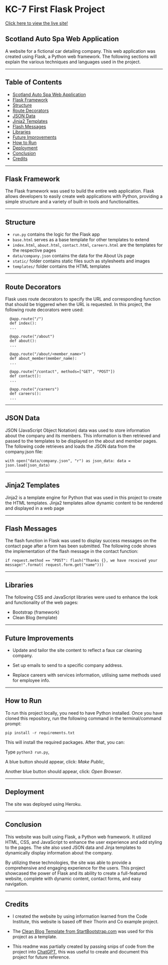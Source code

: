 # KC-7 First Flask Project

[Click here to view the live site!](https://kc-flask-app.herokuapp.com/)

## Scotland Auto Spa Web Application

A website for a fictional car detailing company. This web application was created using Flask, a Python web framework. The following sections will explain the various techniques and languages used in the project.

------

## Table of Contents
- [Scotland Auto Spa Web Application](#scotland-auto-spa-web-application)
- [Flask Framework](#flask-framework)
- [Structure](#structure)
- [Route Decorators](#route-decorators)
- [JSON Data](#json-data)
- [Jinja2 Templates](#jinja2-templates)
- [Flash Messages](#flash-messages)
- [Libraries](#libraries)
- [Future Improvements](#future-improvements)
- [How to Run](#how-to-run)
- [Deployment](#deployment)
- [Conclusion](#conclusion)
- [Credits](#credits)


------

## Flask Framework
The Flask framework was used to build the entire web application. Flask allows developers to easily create web applications with Python, providing a simple structure and a variety of built-in tools and functionalities.

------

## Structure
- `run.py` contains the logic for the Flask app
- `base.html` serves as a base template for other templates to extend
- `index.html`, `about.html`, `contact.html`, `careers.html` are the templates for the respective pages
- `data/company.json` contains the data for the About Us page
- `static/` folder contains static files such as stylesheets and images
- `templates/` folder contains the HTML templates

------

## Route Decorators
Flask uses route decorators to specify the URL and corresponding function that should be triggered when the URL is requested. In this project, the following route decorators were used:

```
  @app.route("/")
  def index():
  ...

  @app.route("/about")
  def about():
  ...

  @app.route("/about/<member_name>")
  def about_member(member_name):
  ...

  @app.route("/contact", methods=["GET", "POST"])
  def contact():
  ...

  @app.route("/careers")
  def careers():
  ...
 ```

------

## JSON Data
JSON (JavaScript Object Notation) data was used to store information about the company and its members. This information is then retrieved and passed to the templates to be displayed on the about and member pages. The following code retrieves and loads the JSON data from the company.json file:

  `with open("data/company.json", "r") as json_data:
      data = json.load(json_data)`

------

## Jinja2 Templates
Jinja2 is a template engine for Python that was used in this project to create the HTML templates. Jinja2 templates allow dynamic content to be rendered and displayed in a web page

------

## Flash Messages
The flash function in Flask was used to display success messages on the contact page after a form has been submitted. The following code shows the implementation of the flash message in the contact function:

  `if request.method == "POST":
      flash("Thanks {}, we have received your message!".format(
          request.form.get("name")))`

------

## Libraries
The following CSS and JavaScript libraries were used to enhance the look and functionality of the web pages:

- Bootstrap (framework)
- Clean Blog (template)

------

## Future Improvements

- Update and tailor the site content to reflect a faux car cleaning company. 

- Set up emails to send to a specific company address. 

- Replace careers with services information, utilising same methods used for employee info. 

------

## How to Run

To run this project locally, you need to have Python installed. 
Once you have cloned this repository, run the following command in the terminal/command prompt:

  `pip install -r requirements.txt`

This will install the required packages. After that, you can:

Type `python3 run.py`,

A blue button should appear, click: _Make Public_,

Another blue button should appear, click: _Open Browser_.

------

## Deployment

The  site was deployed using Heroku. 

------

## Conclusion

This website was built using Flask, a Python web framework. It utilized HTML, CSS, and JavaScript to enhance the user experience and add styling to the pages. The site also used JSON data and Jinja templates to dynamically display information about the company. 

By utilizing these technologies, the site was able to provide a comprehensive and engaging experience for the users. This project showcased the power of Flask and its ability to create a full-featured website, complete with dynamic content, contact forms, and easy navigation.

-------

## Credits

- I created the website by using information learned from the Code Institute, this website is based off their Thorin and Co example project. 

- The [Clean Blog Template from StartBootstrap.com](https://startbootstrap.com/previews/clean-blog) was used for this project as a template. 

- This readme was partially created by passing snips of code from the project into [ChatGPT](https://chat.openai.com/chat), this was useful to create and document this project for future reference.

